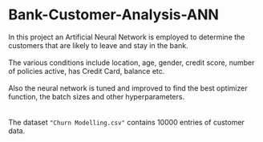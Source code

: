# Bank-Customer-Analysis-ANN
In this project an Artificial Neural Network is employed to determine the customers that are likely to leave and stay in the bank.<br />
<br />
The various conditions include location, age, gender, credit score, number of policies active, has Credit Card, balance etc.<br />
<br />
Also the neural network is tuned and improved to find the best optimizer function, the batch sizes and other hyperparameters.<br />
<br />
<br />
The dataset ``` "Churn Modelling.csv" ``` contains 10000 entries of customer data.
